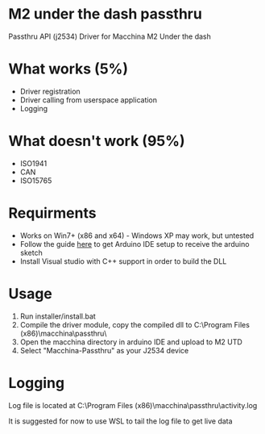 # M2 under the dash passthru
Passthru API (j2534) Driver for Macchina M2 Under the dash

# What works (5%)
* Driver registration
* Driver calling from userspace application
* Logging

# What doesn't work (95%)
* ISO1941
* CAN
* ISO15765

# Requirments
* Works on Win7+ (x86 and x64) - Windows XP may work, but untested
* Follow the guide [here](docs.macchina.cc/m2-docs/arduino) to get Arduino IDE setup to receive the arduino sketch
* Install Visual studio with C++ support in order to build the DLL


# Usage
1. Run installer/install.bat
2. Compile the driver module, copy the compiled dll to C:\Program Files (x86)\macchina\passthru\
3. Open the macchina directory in arduino IDE and upload to M2 UTD
4. Select "Macchina-Passthru" as your J2534 device

# Logging
Log file is located at C:\Program Files (x86)\macchina\passthru\activity.log

It is suggested for now to use WSL to tail the log file to get live data
